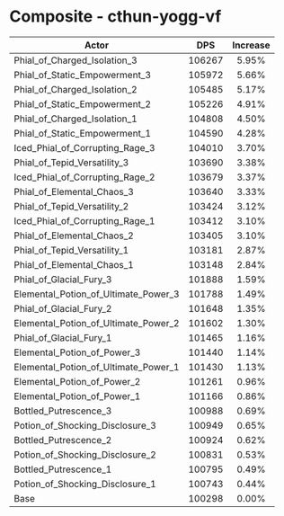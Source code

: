 # Composite - cthun-yogg-vf
| Actor | DPS | Increase |
|---|:---:|:---:|
|Phial_of_Charged_Isolation_3|106267|5.95%|
|Phial_of_Static_Empowerment_3|105972|5.66%|
|Phial_of_Charged_Isolation_2|105485|5.17%|
|Phial_of_Static_Empowerment_2|105226|4.91%|
|Phial_of_Charged_Isolation_1|104808|4.50%|
|Phial_of_Static_Empowerment_1|104590|4.28%|
|Iced_Phial_of_Corrupting_Rage_3|104010|3.70%|
|Phial_of_Tepid_Versatility_3|103690|3.38%|
|Iced_Phial_of_Corrupting_Rage_2|103679|3.37%|
|Phial_of_Elemental_Chaos_3|103640|3.33%|
|Phial_of_Tepid_Versatility_2|103424|3.12%|
|Iced_Phial_of_Corrupting_Rage_1|103412|3.10%|
|Phial_of_Elemental_Chaos_2|103405|3.10%|
|Phial_of_Tepid_Versatility_1|103181|2.87%|
|Phial_of_Elemental_Chaos_1|103148|2.84%|
|Phial_of_Glacial_Fury_3|101888|1.59%|
|Elemental_Potion_of_Ultimate_Power_3|101788|1.49%|
|Phial_of_Glacial_Fury_2|101648|1.35%|
|Elemental_Potion_of_Ultimate_Power_2|101602|1.30%|
|Phial_of_Glacial_Fury_1|101465|1.16%|
|Elemental_Potion_of_Power_3|101440|1.14%|
|Elemental_Potion_of_Ultimate_Power_1|101430|1.13%|
|Elemental_Potion_of_Power_2|101261|0.96%|
|Elemental_Potion_of_Power_1|101166|0.86%|
|Bottled_Putrescence_3|100988|0.69%|
|Potion_of_Shocking_Disclosure_3|100949|0.65%|
|Bottled_Putrescence_2|100924|0.62%|
|Potion_of_Shocking_Disclosure_2|100831|0.53%|
|Bottled_Putrescence_1|100795|0.49%|
|Potion_of_Shocking_Disclosure_1|100743|0.44%|
|Base|100298|0.00%|
